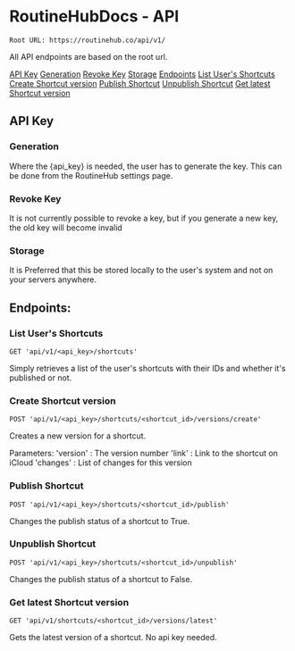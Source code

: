 # RoutineHubDocs - API

`Root URL: https://routinehub.co/api/v1/`

All API endpoints are based on the root url. 

[API Key](#api-key)
[Generation](#generation)
[Revoke Key](#revoke-key)
[Storage](#storage)
[Endpoints](#endpoints)
[List User's Shortcuts](#list-user's-shortcuts)
[Create Shortcut version](#create-shortcut-version)
[Publish Shortcut](#publish-shortcut)
[Unpublish Shortcut](#unpublish-shortcut)
[Get latest Shortcut version](#get-latest-shortcut-version)

## API Key

### Generation
Where the {api_key} is needed, the user has to generate the key. This can be done from the RoutineHub settings page. 

### Revoke Key
It is not currently possible to revoke a key, but if you generate a new key, the old key will become invalid 

### Storage
It is Preferred that this be stored locally to the user's system and not on your servers anywhere.


## Endpoints:

### List User's Shortcuts
`GET 'api/v1/<api_key>/shortcuts'`

Simply retrieves a list of the user's shortcuts with their IDs and whether it's published or not.

### Create Shortcut version
`POST 'api/v1/<api_key>/shortcuts/<shortcut_id>/versions/create'`

Creates a new version for a shortcut. 

Parameters:
'version' : The version number
'link' : Link to the shortcut on iCloud
'changes' : List of changes for this version

### Publish Shortcut
`POST 'api/v1/<api_key>/shortcuts/<shortcut_id>/publish'`

Changes the publish status of a shortcut to True.

### Unpublish Shortcut
`POST 'api/v1/<api_key>/shortcuts/<shortcut_id>/unpublish'`

Changes the publish status of a shortcut to False.

### Get latest Shortcut version
`GET 'api/v1/shortcuts/<shortcut_id>/versions/latest'`

Gets the latest version of a shortcut. No api key needed.
